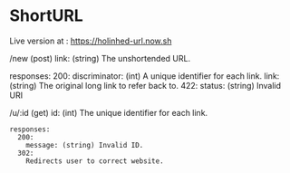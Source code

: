 # ShortURL

Live version at : https://holinhed-url.now.sh

/new (post)
  link: (string) The unshortended URL.
  
  responses:
    200:
      discriminator: (int) A unique identifier for each link.
      link: (string) The original long link to refer back to.
    422:
      status: (string) Invalid URI
      
 /u/:id (get)
    id: (int) The unique identifier for each link.
    
    responses:
      200:
        message: (string) Invalid ID.
      302: 
        Redirects user to correct website.
